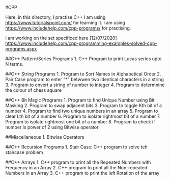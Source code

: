 #CPP

Here, in this directory, I practise C++
I am using https://www.tutorialspoint.com/ for learning it. 
I am using https://www.includehelp.com/cpp-programs/ for practising. 

I am working on the set specificed here [12/07/2020]
https://www.includehelp.com/cpp-programming-examples-solved-cpp-programs.aspx


##C++ Pattern/Series Programs
	1. C++ Program to print Lucas series upto N terms. 

##C++ String Programs
	1. Program to Sort Names in Alphabetical Order
	2. Pair Case program to enter "*" betwwen two identical characters in a string
	3. Program to cnvert a string of number to integer
	4. Program to determnine the colour of chess square

##C++ Bit Magic Programs
	1. Program to find Unique Number using Bit Masking
	2. Program to swap adjacent bits
	3. Program to toggle Kth bit of a number
	4. Program to find two unique numbers in an array
	5. Program to clear Lth bit of a number
	6. Program to isolate rightmost bit of a number
	7. Program to isolate rightmost one bit of a number
	8. Program to check if number is power of 2 using Bitwise operator
    
    
##Miscellaneous
	1. Bitwise Operators

##C++ Recursion Programs
	1. Stair Case: C++ program to solve teh staircase problem

##C++ Arrays
	1. C++ program to print all the Repeated Numbers with Frequency in an Array
	2. C++ program to print all the Non-repeated Numbers in an Array
	3. C++ program to print the left Rotation of the array


